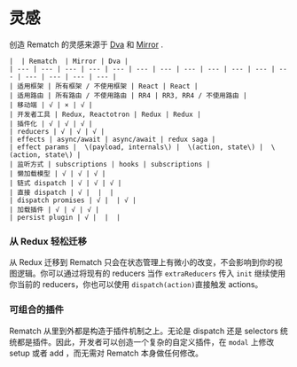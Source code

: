 # 灵感

创造 Rematch 的灵感来源于 [Dva](https://github.com/dvajs/dva/) 和 [Mirror](https://github.com/mirrorjs/mirror) .

```
|  | Rematch  | Mirror | Dva |
| --- | --- | --- | --- | --- | --- | --- | --- | --- | --- | --- | --- | --- | --- | --- | --- |
| 适用框架 | 所有框架 / 不使用框架 | React | React |
| 适用路由 | 所有路由 / 不使用路由 | RR4 | RR3, RR4 / 不使用路由 |
| 移动端 | √ | × | √ |
| 开发者工具 | Redux, Reactotron | Redux | Redux |
| 插件化 | √ | √ | √ |
| reducers | √ | √ | √ |
| effects | async/await | async/await | redux saga |
| effect params |  \(payload, internals\) |  \(action, state\) |  \(action, state\) |
| 监听方式 | subscriptions | hooks | subscriptions |
| 懒加载模型 | √ | √ | √ |
| 链式 dispatch | √ | √ | √ |
| 直接 dispatch | √ |  |  |
| dispatch promises | √ |  | √ |
| 加载插件 | √ | √ | √ |
| persist plugin | √ |  |  |
```
### 从 Redux 轻松迁移

从 Redux 迁移到 Rematch 只会在状态管理上有微小的改变，不会影响到你的视图逻辑。你可以通过将现有的 reducers 当作 `extraReducers` 传入 `init` 继续使用你当前的 reducers，你也可以使用 `dispatch(action)`直接触发 actions。

### 可组合的插件

Rematch 从里到外都是构造于插件机制之上。无论是 dispatch 还是 selectors 统统都是插件。因此，开发者可以创造一个复杂的自定义插件，在 `modal` 上修改 setup 或者 add ，而无需对 Rematch 本身做任何修改。

